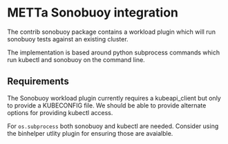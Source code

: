 # METTa Sonobuoy integration

The contrib sonobuoy package contains a workload plugin which will run sonobuoy
tests against an existing cluster.

The implementation is based around python subprocess commands which run kubectl
and sonobuoy on the command line.

## Requirements

The Sonobuoy workload plugin currently requires a kubeapi_client but only to
provide a KUBECONFIG file.  We should be able to provide alternate options for
providing kubectl access.

For `os.subprocess` both sonobuoy and kubectl are needed. Consider using the
binhelper utlity plugin for ensuring those are avaialble.
